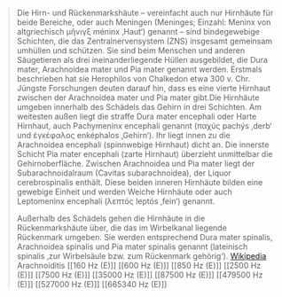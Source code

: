 > Die Hirn- und Rückenmarkshäute – vereinfacht auch nur Hirnhäute für beide Bereiche, oder auch Meningen (Meninges; Einzahl: Meninx von altgriechisch μῆνιγξ méninx ‚Haut‘) genannt – sind bindegewebige Schichten, die das Zentralnervensystem (ZNS) insgesamt gemeinsam umhüllen und schützen. Sie sind beim Menschen und anderen Säugetieren als drei ineinanderliegende Hüllen ausgebildet, die Dura mater, Arachnoidea mater und Pia mater genannt werden. Erstmals beschrieben hat sie Herophilos von Chalkedon etwa 300 v. Chr. Jüngste Forschungen deuten darauf hin, dass es eine vierte Hirnhaut zwischen der Arachnoidea mater und Pia mater gibt.Die Hirnhäute umgeben innerhalb des Schädels das Gehirn in drei Schichten. Am weitesten außen liegt die straffe Dura mater encephali oder Harte Hirnhaut, auch Pachymeninx encephali genannt (παχύς pachýs ‚derb‘ und ἐγκέφαλος enképhalos ‚Gehirn‘). Ihr liegt innen zu die Arachnoidea encephali (spinnwebige Hirnhaut) dicht an. Die innerste Schicht Pia mater encephali (zarte Hirnhaut) überzieht unmittelbar die Gehirnoberfläche. Zwischen Arachnoidea und Pia mater liegt der Subarachnoidalraum (Cavitas subarachnoidea), der Liquor cerebrospinalis enthält. Diese beiden inneren Hirnhäute bilden eine gewebige Einheit und werden Weiche Hirnhäute oder auch Leptomeninx encephali (λεπτός leptós ‚fein‘) genannt.
>
> Außerhalb des Schädels gehen die Hirnhäute in die Rückenmarkshäute über, die das im Wirbelkanal liegende Rückenmark umgeben. Sie werden entsprechend Dura mater spinalis, Arachnoidea spinalis und Pia mater spinalis genannt (lateinisch spinalis ‚zur Wirbelsäule bzw. zum Rückenmark gehörig‘).
> [Wikipedia](https://de.wikipedia.org/wiki/Hirn-%20und%20R%C3%BCckenmarksh%C3%A4ute)
Arachnoiditis
[[160 Hz (E)]]
[[600 Hz (E)]]
[[850 Hz (E)]]
[[2500 Hz (E)]]
[[7500 Hz (E)]]
[[35000 Hz (E)]]
[[87500 Hz (E)]]
[[479500 Hz (E)]]
[[527000 Hz (E)]]
[[665340 Hz (E)]]